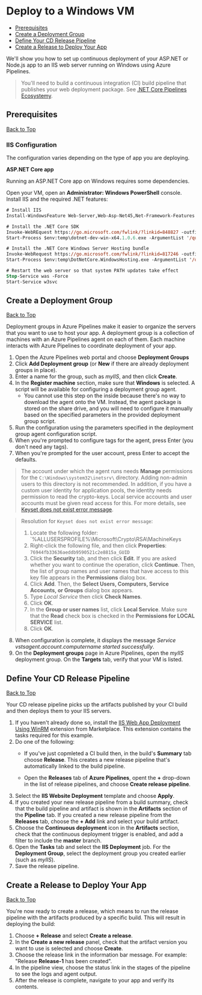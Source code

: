 # Deploy to a Windows VM

* [Prerequisites](#prerequisites)
* [Create a Deployment Group](#create-a-deployment-group)
* [Define Your CD Release Pipeline](#define-your-cd-release-pipeline)
* [Create a Release to Deploy Your App](#create-a-release-to-deploy-your-app)

We'll show you how to set up continuous deployment of your <span>ASP.NET</span> or Node.js app to an IIS web server running on Windows using Azure Pipelines.

> You'll need to build a continuous integration (CI) build pipeline that publishes your web deployment package. See [.NET Core Pipelines Ecosystemy](04-dotnet-core.md).  

## Prerequisites
[Back to Top](#deploy-to-a-windows-vm)  

### IIS Configuration

The configuration varies depending on the type of app you are deploying.

<strong><span>ASP.NET</span> Core app</strong>  

Running an <span>ASP.NET</span> Core app on Windows requires some dependencies.

Open your VM, open an **Administrator: Windows PowerShell** console. Install IIS and the required .NET features:

```ps
# Install IIS
Install-WindowsFeature Web-Server,Web-Asp-Net45,Net-Framework-Features

# Install the .NET Core SDK
Invoke-WebREquest https://go.microsoft.com/fwlink/?linkid=848827 -outfile $env:temp\dotnet-dev-win-x64.1.0.6.exe
Start-Process $env:temp\dotnet-dev-win-x64.1.0.6.exe -ArgumentList '/quiet' -Wait

# Install the .NET Core Windows Server Hosting bundle
Invoke-WebRequest https://go.microsoft.com/fwlink/?linkid=817246 -outfile $env:temp\DotNetCore.WindowsHosting.exe
Start-Process $env:temp\DotNetCore.WindowsHosting.exe -ArgumentList '/quiet' -Wait

# Restart the web server so that system PATH updates take effect
Stop-Service was -Force
Start-Service w3svc
```

## Create a Deployment Group
[Back to Top](#deploy-to-a-windows-vm)  

Deployment groups in Azure Pipelines make it easier to organize the servers that you want to use to host your app. A deployment group is a collection of machines with an Azure Pipelines agent on each of them. Each machine interacts with Azure Pipelines to coordinate deployment of your app.

1. Open the Azure Pipelines web portal and choose **Deployment Groups**  
2. Click **Add Deployment group** (or **New** if there are already deployment groups in place).
3. Enter a name for the group, such as *myIIS*, and then click **Create**.
4. In the **Register machine** section, make sure that **Windows** is selected. A script will be available for configuring a deployment group agent.
    * You cannot use this step on the inside because there's no way to download the agent onto the VM. Instead, the agent package is stored on the share drive, and you will need to configure it manually based on the specified parameters in the provided deployment group script.
5. Run the configuration using the parameters specified in the deployment group agent configuration script.
6. When you're prompted to configure tags for the agent, press Enter (you don't need any tags).
7. When you're prompted for the user account, press Enter to accept the defaults.
> The account under which the agent runs needs **Manage** permissions for the `C:\Windows\system32\inetsrv\` directory. Adding non-admin users to this directory is not recommended. In addition, if you have a custom user identity for application pools, the identity needs permission to read the crypto-keys. Local service accounts and user accounts must be given read access for this. For more details, see [Keyset does not exist error message](https://support.microsoft.com/help/977754/-keyset-does-not-exist-error-message-when-you-try-to-change-the-identi).

> Resolution for `Keyset does not exist error message`:
>
> 1. Locate the following folder: `%ALLUSERSPROFILE%\Microsoft\Crypto\RSA\MachineKeys
> 2. Right-click the following file, and then click **Properties**: `76944fb33636aeddb9590521c2e8815a_GUID`
> 3. Click the **Security** tab, and then click **Edit**. If you are asked whether you want to continue the operation, click **Continue**. Then, the list of group names and user names that have access to this key file appears in the **Permissions** dialog box.
> 4. Click **Add**. Then, the **Select Users, Computers, Service Accounts, or Groups** dialog box appears.
> 5. Type *Local Service* then click **Check Names**.
> 6. Click **OK**.
> 7. In the **Group or user names** list, click **Local Service**. Make sure that the **Read** check box is checked in the **Permissions for LOCAL SERVICE** list.
> 8. Click **OK**.  

8. When configuration is complete, it displays the message *Service vstsagent.account.computername started successfully*.
9. On the **Deployment groups** page in Azure Pipelines, open the *myIIS* deployment group. On the **Targets** tab, verify that your VM is listed.

## Define Your CD Release Pipeline
[Back to Top](#deploy-to-a-windows-vm)  

Your CD release pipeline picks up the artifacts published by your CI build and then deploys them to your IIS servers.

1. If you haven't already done so, install the [IIS Web App Deployment Using WinRM](https://marketplace.visualstudio.com/items?itemName=ms-vscs-rm.iiswebapp) extension from Marketplace. This extension contains the tasks required for this example.
2. Do one of the following:
    * If you've just copmleted a CI build then, in the build's **Summary** tab choose **Release**. This creates a new release pipeline that's automatically linked to the build pipeline.

    * Open the **Releases** tab of **Azure Pipelines**, opent the **+** drop-down in the list of release pipelines, and choose **Create release pipeline**.
3. Select the **IIS Website Deployment** template and choose **Apply**.
4. If you created your new release pipeline from a build summary, check that the build pipeline and artifact is shown in the **Artifacts** section of the **Pipeline** tab. If you created a new release pipeline from the **Releases** tab, choose the **+ Add** link and select your build artifact.
5. Choose the **Continuous deployment** icon in the **Artifacts** section, check that the continuous deployment trigger is enabled, and add a filter to include the **master** branch.
6. Open the **Tasks** tab and select the **IIS Deployment** job. For the **Deployment Group**, select the deployment group you created earlier (such as *myIIS*).
7. Save the release pipeline.

## Create a Release to Deploy Your App
[Back to Top](#deploy-to-a-windows-vm)  

You're now ready to create a release, which means to run the release pipeline with the artifacts produced by a specific build. This will result in deploying the build:

1. Choose **+ Release** and select **Create a release**.
2. In the **Create a new release** panel, check that the artifact version you want to use is selected and choose **Create**.
3. Choose the release link in the information bar message. For example: "Release **Release-1** has been created".
4. In the pipeline view, choose the status link in the stages of the pipeline to see the logs and agent output.
5. After the release is complete, navigate to your app and verify its contents.